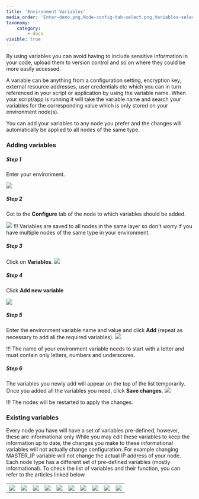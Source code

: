 ```yaml
---
title: 'Environment Variables'
media_order: 'Enter-demo.png,Node-config-tab-select.png,Variables-select.png,Variables-add.png,variables-entervariable.JPG,Variables-save.png,mariadb.png,mongodb.png,mysql.png,percona.png,couchbase.png,postgresql.png,redis.png,balancer-nginx.png,Ruby-apache.png,ruby-nginx.png,memcached.png'
taxonomy:
    category:
        - docs
visible: true
---
```


By using variables you can avoid having to include sensitive information in your code, upload them to version control and so on where they could be more easily accessed.

A variable can be anything from a configuration setting, encryption key, external resource addresses, user credentials etc which you can in turn referenced in your script or application by using the variable name. When your script/app is running it will take the variable name and search your variables for the corresponding value which is only stored on your environment node(s).

You can add your variables to any node you prefer and the changes will automatically be applied to all nodes of the same type.

### Adding variables

##### Step 1
Enter your environment.

![](Enter-demo.png)
##### Step 2
Got to the **Configure** tab of the node to which variables should be added.

![](Node-config-tab-select.png)
!!! Variables are saved to all nodes in the same layer so don't worry if you have multiple nodes of the same type in your environment.

##### Step 3
Click on **Variables**.
![](Variables-select.png)

##### Step 4
Click **Add new variable**

![](Variables-add.png)
##### Step 5
Enter the environment variable name and value and click **Add** (repeat as necessary to add all the required variables).
![](variables-entervariable.JPG)

!!! The name of your environment variable needs to start with a letter and must contain only letters, numbers and underscores.

##### Step 6
The variables you newly add will appear on the top of the list temporarily. Once you added all the variables you need, click **Save changes**.
![](Variables-save.png)

!!! The nodes will be restarted to apply the changes.

### Existing variables

Every node you have will have a set of variables pre-defined, however, these are informational only While you may edit these variables to keep the information up to date, the changes you make to these informational variables will not actually change configuration. For example changing MASTER_IP variable will not change the actual IP address of your node. Each node type has a different set of pre-defined variables (mostly informational). To check the list of variables and their function, you can refer to the articles linked below.

|   |   |   |   | |   |   |   |      |     |
|:---:|:---:|:---:|:---:|:---:|:---:|:---:|:---:|:---:|:---:|
|[![](balancer-nginx.png)](/load-balancer/nginx-balancer-variables)|[![](Ruby-apache.png)](/app/apache-variables)|[![](ruby-nginx.png)](/app/nginx-variables)|[![](mariadb.png)](/database-nodes/mariadb/mariadb-variables)|[![](mysql.png)](/database-nodes/mysql-ce/mysql-ce-variables)|[![](percona.png)](/database-nodes/percona/percona-variables)|[![](postgresql.png)](/database-nodes/postgresql/postgresql-variables)|[![](mongodb.png)](/database-nodes/mongodb/mongodb-variables)|[![](redis.png)](/database-nodes/redis/redis-variables)|[![](memcached.png)](/cache-node/memcached-variables)|
